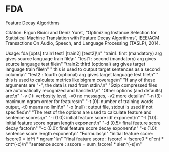 FDA
===

Feature Decay Algorithms

Citation:
Ergun Bicici and Deniz Yuret, “Optimizing Instance Selection for Statistical Machine Translation 
with Feature Decay Algorithms”, IEEE/ACM Transactions On Audio, Speech, and Language Processing (TASLP), 2014.



Usage: fda [opts] train1 test1 [train2] [test2]\n"
  "train1: first (mandatory) arg gives source language train file\n"
  "test1 : second (mandatory) arg gives source language test file\n"
  "train2: third (optional) arg gives target language train file\n"
  "        this is used to output target sentences as a second column\n"
  "test2 : fourth (optional) arg gives target language test file\n"
  "        this is used to calculate metrics like bigram coverage\n"
  "If any of these arguments are \"-\", the data is read from stdin.\n"
  "Gzip compressed files are automatically recognized and handled.\n"
  "Other options (and defaults) are:\n"
  "-v (1): verbosity level, -v0 no messages, -v2 more detail\n"
  "-n (3): maximum ngram order for features\n"
  "-t (0): number of training words output, -t0 means no limit\n"
  "-o (null): output file, stdout is used if not specified\n"
  "The rest of the options are used to calculate feature and sentence scores:\n"
  "-i (1.0): initial feature score idf exponent\n"
  "-l (1.0): initial feature score ngram length exponent\n"
  "-d (0.5): final feature score decay factor\n"
  "-c (0.0): final feature score decay exponent\n"
  "-s (1.0): sentence score length exponent\n"
  "Formulas:\n"
  "initial feature score: fscore0 = idf^i * ngram^l\n"
  "final feature score  : fscore1 = fscore0 * d^cnt * cnt^(-c)\n"
  "sentence score       : sscore  = sum_fscore1 * slen^(-s)\n"
  
  
